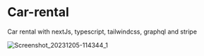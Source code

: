 # Car-rental
Car rental with nextJs, typescript, tailwindcss, graphql and stripe

![Screenshot_20231205-114344_1](https://github.com/Aninimo/Car-rental/assets/75839810/250f490e-4b8c-4e6e-a57b-1fa4f71fc4b8)
